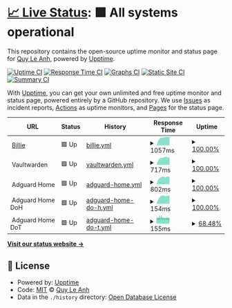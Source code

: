 # [📈 Live Status](https://quyleanh.github.io/upptime): <!--live status--> **🟩 All systems operational**

This repository contains the open-source uptime monitor and status page for [Quy Le Anh](https://quyleanh.github.io/upptime), powered by [Upptime](https://github.com/upptime/upptime).

[![Uptime CI](https://github.com/quyleanh/upptime/workflows/Uptime%20CI/badge.svg)](https://github.com/quyleanh/upptime/actions?query=workflow%3A%22Uptime+CI%22)
[![Response Time CI](https://github.com/quyleanh/upptime/workflows/Response%20Time%20CI/badge.svg)](https://github.com/quyleanh/upptime/actions?query=workflow%3A%22Response+Time+CI%22)
[![Graphs CI](https://github.com/quyleanh/upptime/workflows/Graphs%20CI/badge.svg)](https://github.com/quyleanh/upptime/actions?query=workflow%3A%22Graphs+CI%22)
[![Static Site CI](https://github.com/quyleanh/upptime/workflows/Static%20Site%20CI/badge.svg)](https://github.com/quyleanh/upptime/actions?query=workflow%3A%22Static+Site+CI%22)
[![Summary CI](https://github.com/quyleanh/upptime/workflows/Summary%20CI/badge.svg)](https://github.com/quyleanh/upptime/actions?query=workflow%3A%22Summary+CI%22)

With [Upptime](https://upptime.js.org), you can get your own unlimited and free uptime monitor and status page, powered entirely by a GitHub repository. We use [Issues](https://github.com/quyleanh/upptime/issues) as incident reports, [Actions](https://github.com/quyleanh/upptime/actions) as uptime monitors, and [Pages](https://quyleanh.github.io/upptime) for the status page.

<!--start: status pages-->
<!-- This summary is generated by Upptime (https://github.com/upptime/upptime) -->
<!-- Do not edit this manually, your changes will be overwritten -->
<!-- prettier-ignore -->
| URL | Status | History | Response Time | Uptime |
| --- | ------ | ------- | ------------- | ------ |
| <img alt="" src="https://icons.duckduckgo.com/ip3/imblien.com.ico" height="13"> [Billie](https://imblien.com) | 🟩 Up | [billie.yml](https://github.com/quyleanh/upptime/commits/HEAD/history/billie.yml) | <details><summary><img alt="Response time graph" src="./graphs/billie/response-time-week.png" height="20"> 1057ms</summary><br><a href="https://quyleanh.github.io/upptime/history/billie"><img alt="Response time 1076" src="https://img.shields.io/endpoint?url=https%3A%2F%2Fraw.githubusercontent.com%2Fquyleanh%2Fupptime%2FHEAD%2Fapi%2Fbillie%2Fresponse-time.json"></a><br><a href="https://quyleanh.github.io/upptime/history/billie"><img alt="24-hour response time 1159" src="https://img.shields.io/endpoint?url=https%3A%2F%2Fraw.githubusercontent.com%2Fquyleanh%2Fupptime%2FHEAD%2Fapi%2Fbillie%2Fresponse-time-day.json"></a><br><a href="https://quyleanh.github.io/upptime/history/billie"><img alt="7-day response time 1057" src="https://img.shields.io/endpoint?url=https%3A%2F%2Fraw.githubusercontent.com%2Fquyleanh%2Fupptime%2FHEAD%2Fapi%2Fbillie%2Fresponse-time-week.json"></a><br><a href="https://quyleanh.github.io/upptime/history/billie"><img alt="30-day response time 1437" src="https://img.shields.io/endpoint?url=https%3A%2F%2Fraw.githubusercontent.com%2Fquyleanh%2Fupptime%2FHEAD%2Fapi%2Fbillie%2Fresponse-time-month.json"></a><br><a href="https://quyleanh.github.io/upptime/history/billie"><img alt="1-year response time 1059" src="https://img.shields.io/endpoint?url=https%3A%2F%2Fraw.githubusercontent.com%2Fquyleanh%2Fupptime%2FHEAD%2Fapi%2Fbillie%2Fresponse-time-year.json"></a></details> | <details><summary><a href="https://quyleanh.github.io/upptime/history/billie">100.00%</a></summary><a href="https://quyleanh.github.io/upptime/history/billie"><img alt="All-time uptime 99.30%" src="https://img.shields.io/endpoint?url=https%3A%2F%2Fraw.githubusercontent.com%2Fquyleanh%2Fupptime%2FHEAD%2Fapi%2Fbillie%2Fuptime.json"></a><br><a href="https://quyleanh.github.io/upptime/history/billie"><img alt="24-hour uptime 100.00%" src="https://img.shields.io/endpoint?url=https%3A%2F%2Fraw.githubusercontent.com%2Fquyleanh%2Fupptime%2FHEAD%2Fapi%2Fbillie%2Fuptime-day.json"></a><br><a href="https://quyleanh.github.io/upptime/history/billie"><img alt="7-day uptime 100.00%" src="https://img.shields.io/endpoint?url=https%3A%2F%2Fraw.githubusercontent.com%2Fquyleanh%2Fupptime%2FHEAD%2Fapi%2Fbillie%2Fuptime-week.json"></a><br><a href="https://quyleanh.github.io/upptime/history/billie"><img alt="30-day uptime 100.00%" src="https://img.shields.io/endpoint?url=https%3A%2F%2Fraw.githubusercontent.com%2Fquyleanh%2Fupptime%2FHEAD%2Fapi%2Fbillie%2Fuptime-month.json"></a><br><a href="https://quyleanh.github.io/upptime/history/billie"><img alt="1-year uptime 100.00%" src="https://img.shields.io/endpoint?url=https%3A%2F%2Fraw.githubusercontent.com%2Fquyleanh%2Fupptime%2FHEAD%2Fapi%2Fbillie%2Fuptime-year.json"></a></details>
| <img alt="" src="https://icons.duckduckgo.com/ip3/null.ico" height="13"> Vaultwarden | 🟩 Up | [vaultwarden.yml](https://github.com/quyleanh/upptime/commits/HEAD/history/vaultwarden.yml) | <details><summary><img alt="Response time graph" src="./graphs/vaultwarden/response-time-week.png" height="20"> 717ms</summary><br><a href="https://quyleanh.github.io/upptime/history/vaultwarden"><img alt="Response time 722" src="https://img.shields.io/endpoint?url=https%3A%2F%2Fraw.githubusercontent.com%2Fquyleanh%2Fupptime%2FHEAD%2Fapi%2Fvaultwarden%2Fresponse-time.json"></a><br><a href="https://quyleanh.github.io/upptime/history/vaultwarden"><img alt="24-hour response time 736" src="https://img.shields.io/endpoint?url=https%3A%2F%2Fraw.githubusercontent.com%2Fquyleanh%2Fupptime%2FHEAD%2Fapi%2Fvaultwarden%2Fresponse-time-day.json"></a><br><a href="https://quyleanh.github.io/upptime/history/vaultwarden"><img alt="7-day response time 717" src="https://img.shields.io/endpoint?url=https%3A%2F%2Fraw.githubusercontent.com%2Fquyleanh%2Fupptime%2FHEAD%2Fapi%2Fvaultwarden%2Fresponse-time-week.json"></a><br><a href="https://quyleanh.github.io/upptime/history/vaultwarden"><img alt="30-day response time 668" src="https://img.shields.io/endpoint?url=https%3A%2F%2Fraw.githubusercontent.com%2Fquyleanh%2Fupptime%2FHEAD%2Fapi%2Fvaultwarden%2Fresponse-time-month.json"></a><br><a href="https://quyleanh.github.io/upptime/history/vaultwarden"><img alt="1-year response time 732" src="https://img.shields.io/endpoint?url=https%3A%2F%2Fraw.githubusercontent.com%2Fquyleanh%2Fupptime%2FHEAD%2Fapi%2Fvaultwarden%2Fresponse-time-year.json"></a></details> | <details><summary><a href="https://quyleanh.github.io/upptime/history/vaultwarden">100.00%</a></summary><a href="https://quyleanh.github.io/upptime/history/vaultwarden"><img alt="All-time uptime 99.96%" src="https://img.shields.io/endpoint?url=https%3A%2F%2Fraw.githubusercontent.com%2Fquyleanh%2Fupptime%2FHEAD%2Fapi%2Fvaultwarden%2Fuptime.json"></a><br><a href="https://quyleanh.github.io/upptime/history/vaultwarden"><img alt="24-hour uptime 100.00%" src="https://img.shields.io/endpoint?url=https%3A%2F%2Fraw.githubusercontent.com%2Fquyleanh%2Fupptime%2FHEAD%2Fapi%2Fvaultwarden%2Fuptime-day.json"></a><br><a href="https://quyleanh.github.io/upptime/history/vaultwarden"><img alt="7-day uptime 100.00%" src="https://img.shields.io/endpoint?url=https%3A%2F%2Fraw.githubusercontent.com%2Fquyleanh%2Fupptime%2FHEAD%2Fapi%2Fvaultwarden%2Fuptime-week.json"></a><br><a href="https://quyleanh.github.io/upptime/history/vaultwarden"><img alt="30-day uptime 100.00%" src="https://img.shields.io/endpoint?url=https%3A%2F%2Fraw.githubusercontent.com%2Fquyleanh%2Fupptime%2FHEAD%2Fapi%2Fvaultwarden%2Fuptime-month.json"></a><br><a href="https://quyleanh.github.io/upptime/history/vaultwarden"><img alt="1-year uptime 99.99%" src="https://img.shields.io/endpoint?url=https%3A%2F%2Fraw.githubusercontent.com%2Fquyleanh%2Fupptime%2FHEAD%2Fapi%2Fvaultwarden%2Fuptime-year.json"></a></details>
| <img alt="" src="https://icons.duckduckgo.com/ip3/null.ico" height="13"> Adguard Home | 🟩 Up | [adguard-home.yml](https://github.com/quyleanh/upptime/commits/HEAD/history/adguard-home.yml) | <details><summary><img alt="Response time graph" src="./graphs/adguard-home/response-time-week.png" height="20"> 802ms</summary><br><a href="https://quyleanh.github.io/upptime/history/adguard-home"><img alt="Response time 831" src="https://img.shields.io/endpoint?url=https%3A%2F%2Fraw.githubusercontent.com%2Fquyleanh%2Fupptime%2FHEAD%2Fapi%2Fadguard-home%2Fresponse-time.json"></a><br><a href="https://quyleanh.github.io/upptime/history/adguard-home"><img alt="24-hour response time 839" src="https://img.shields.io/endpoint?url=https%3A%2F%2Fraw.githubusercontent.com%2Fquyleanh%2Fupptime%2FHEAD%2Fapi%2Fadguard-home%2Fresponse-time-day.json"></a><br><a href="https://quyleanh.github.io/upptime/history/adguard-home"><img alt="7-day response time 802" src="https://img.shields.io/endpoint?url=https%3A%2F%2Fraw.githubusercontent.com%2Fquyleanh%2Fupptime%2FHEAD%2Fapi%2Fadguard-home%2Fresponse-time-week.json"></a><br><a href="https://quyleanh.github.io/upptime/history/adguard-home"><img alt="30-day response time 760" src="https://img.shields.io/endpoint?url=https%3A%2F%2Fraw.githubusercontent.com%2Fquyleanh%2Fupptime%2FHEAD%2Fapi%2Fadguard-home%2Fresponse-time-month.json"></a><br><a href="https://quyleanh.github.io/upptime/history/adguard-home"><img alt="1-year response time 808" src="https://img.shields.io/endpoint?url=https%3A%2F%2Fraw.githubusercontent.com%2Fquyleanh%2Fupptime%2FHEAD%2Fapi%2Fadguard-home%2Fresponse-time-year.json"></a></details> | <details><summary><a href="https://quyleanh.github.io/upptime/history/adguard-home">100.00%</a></summary><a href="https://quyleanh.github.io/upptime/history/adguard-home"><img alt="All-time uptime 81.92%" src="https://img.shields.io/endpoint?url=https%3A%2F%2Fraw.githubusercontent.com%2Fquyleanh%2Fupptime%2FHEAD%2Fapi%2Fadguard-home%2Fuptime.json"></a><br><a href="https://quyleanh.github.io/upptime/history/adguard-home"><img alt="24-hour uptime 100.00%" src="https://img.shields.io/endpoint?url=https%3A%2F%2Fraw.githubusercontent.com%2Fquyleanh%2Fupptime%2FHEAD%2Fapi%2Fadguard-home%2Fuptime-day.json"></a><br><a href="https://quyleanh.github.io/upptime/history/adguard-home"><img alt="7-day uptime 100.00%" src="https://img.shields.io/endpoint?url=https%3A%2F%2Fraw.githubusercontent.com%2Fquyleanh%2Fupptime%2FHEAD%2Fapi%2Fadguard-home%2Fuptime-week.json"></a><br><a href="https://quyleanh.github.io/upptime/history/adguard-home"><img alt="30-day uptime 100.00%" src="https://img.shields.io/endpoint?url=https%3A%2F%2Fraw.githubusercontent.com%2Fquyleanh%2Fupptime%2FHEAD%2Fapi%2Fadguard-home%2Fuptime-month.json"></a><br><a href="https://quyleanh.github.io/upptime/history/adguard-home"><img alt="1-year uptime 100.00%" src="https://img.shields.io/endpoint?url=https%3A%2F%2Fraw.githubusercontent.com%2Fquyleanh%2Fupptime%2FHEAD%2Fapi%2Fadguard-home%2Fuptime-year.json"></a></details>
| <img alt="" src="https://icons.duckduckgo.com/ip3/null.ico" height="13"> Adguard Home DoH | 🟩 Up | [adguard-home-do-h.yml](https://github.com/quyleanh/upptime/commits/HEAD/history/adguard-home-do-h.yml) | <details><summary><img alt="Response time graph" src="./graphs/adguard-home-do-h/response-time-week.png" height="20"> 154ms</summary><br><a href="https://quyleanh.github.io/upptime/history/adguard-home-do-h"><img alt="Response time 152" src="https://img.shields.io/endpoint?url=https%3A%2F%2Fraw.githubusercontent.com%2Fquyleanh%2Fupptime%2FHEAD%2Fapi%2Fadguard-home-do-h%2Fresponse-time.json"></a><br><a href="https://quyleanh.github.io/upptime/history/adguard-home-do-h"><img alt="24-hour response time 166" src="https://img.shields.io/endpoint?url=https%3A%2F%2Fraw.githubusercontent.com%2Fquyleanh%2Fupptime%2FHEAD%2Fapi%2Fadguard-home-do-h%2Fresponse-time-day.json"></a><br><a href="https://quyleanh.github.io/upptime/history/adguard-home-do-h"><img alt="7-day response time 154" src="https://img.shields.io/endpoint?url=https%3A%2F%2Fraw.githubusercontent.com%2Fquyleanh%2Fupptime%2FHEAD%2Fapi%2Fadguard-home-do-h%2Fresponse-time-week.json"></a><br><a href="https://quyleanh.github.io/upptime/history/adguard-home-do-h"><img alt="30-day response time 143" src="https://img.shields.io/endpoint?url=https%3A%2F%2Fraw.githubusercontent.com%2Fquyleanh%2Fupptime%2FHEAD%2Fapi%2Fadguard-home-do-h%2Fresponse-time-month.json"></a><br><a href="https://quyleanh.github.io/upptime/history/adguard-home-do-h"><img alt="1-year response time 152" src="https://img.shields.io/endpoint?url=https%3A%2F%2Fraw.githubusercontent.com%2Fquyleanh%2Fupptime%2FHEAD%2Fapi%2Fadguard-home-do-h%2Fresponse-time-year.json"></a></details> | <details><summary><a href="https://quyleanh.github.io/upptime/history/adguard-home-do-h">100.00%</a></summary><a href="https://quyleanh.github.io/upptime/history/adguard-home-do-h"><img alt="All-time uptime 99.99%" src="https://img.shields.io/endpoint?url=https%3A%2F%2Fraw.githubusercontent.com%2Fquyleanh%2Fupptime%2FHEAD%2Fapi%2Fadguard-home-do-h%2Fuptime.json"></a><br><a href="https://quyleanh.github.io/upptime/history/adguard-home-do-h"><img alt="24-hour uptime 100.00%" src="https://img.shields.io/endpoint?url=https%3A%2F%2Fraw.githubusercontent.com%2Fquyleanh%2Fupptime%2FHEAD%2Fapi%2Fadguard-home-do-h%2Fuptime-day.json"></a><br><a href="https://quyleanh.github.io/upptime/history/adguard-home-do-h"><img alt="7-day uptime 100.00%" src="https://img.shields.io/endpoint?url=https%3A%2F%2Fraw.githubusercontent.com%2Fquyleanh%2Fupptime%2FHEAD%2Fapi%2Fadguard-home-do-h%2Fuptime-week.json"></a><br><a href="https://quyleanh.github.io/upptime/history/adguard-home-do-h"><img alt="30-day uptime 100.00%" src="https://img.shields.io/endpoint?url=https%3A%2F%2Fraw.githubusercontent.com%2Fquyleanh%2Fupptime%2FHEAD%2Fapi%2Fadguard-home-do-h%2Fuptime-month.json"></a><br><a href="https://quyleanh.github.io/upptime/history/adguard-home-do-h"><img alt="1-year uptime 99.99%" src="https://img.shields.io/endpoint?url=https%3A%2F%2Fraw.githubusercontent.com%2Fquyleanh%2Fupptime%2FHEAD%2Fapi%2Fadguard-home-do-h%2Fuptime-year.json"></a></details>
| <img alt="" src="https://icons.duckduckgo.com/ip3/null.ico" height="13"> Adguard Home DoT | 🟩 Up | [adguard-home-do-t.yml](https://github.com/quyleanh/upptime/commits/HEAD/history/adguard-home-do-t.yml) | <details><summary><img alt="Response time graph" src="./graphs/adguard-home-do-t/response-time-week.png" height="20"> 155ms</summary><br><a href="https://quyleanh.github.io/upptime/history/adguard-home-do-t"><img alt="Response time 173" src="https://img.shields.io/endpoint?url=https%3A%2F%2Fraw.githubusercontent.com%2Fquyleanh%2Fupptime%2FHEAD%2Fapi%2Fadguard-home-do-t%2Fresponse-time.json"></a><br><a href="https://quyleanh.github.io/upptime/history/adguard-home-do-t"><img alt="24-hour response time 145" src="https://img.shields.io/endpoint?url=https%3A%2F%2Fraw.githubusercontent.com%2Fquyleanh%2Fupptime%2FHEAD%2Fapi%2Fadguard-home-do-t%2Fresponse-time-day.json"></a><br><a href="https://quyleanh.github.io/upptime/history/adguard-home-do-t"><img alt="7-day response time 155" src="https://img.shields.io/endpoint?url=https%3A%2F%2Fraw.githubusercontent.com%2Fquyleanh%2Fupptime%2FHEAD%2Fapi%2Fadguard-home-do-t%2Fresponse-time-week.json"></a><br><a href="https://quyleanh.github.io/upptime/history/adguard-home-do-t"><img alt="30-day response time 149" src="https://img.shields.io/endpoint?url=https%3A%2F%2Fraw.githubusercontent.com%2Fquyleanh%2Fupptime%2FHEAD%2Fapi%2Fadguard-home-do-t%2Fresponse-time-month.json"></a><br><a href="https://quyleanh.github.io/upptime/history/adguard-home-do-t"><img alt="1-year response time 173" src="https://img.shields.io/endpoint?url=https%3A%2F%2Fraw.githubusercontent.com%2Fquyleanh%2Fupptime%2FHEAD%2Fapi%2Fadguard-home-do-t%2Fresponse-time-year.json"></a></details> | <details><summary><a href="https://quyleanh.github.io/upptime/history/adguard-home-do-t">68.48%</a></summary><a href="https://quyleanh.github.io/upptime/history/adguard-home-do-t"><img alt="All-time uptime 97.80%" src="https://img.shields.io/endpoint?url=https%3A%2F%2Fraw.githubusercontent.com%2Fquyleanh%2Fupptime%2FHEAD%2Fapi%2Fadguard-home-do-t%2Fuptime.json"></a><br><a href="https://quyleanh.github.io/upptime/history/adguard-home-do-t"><img alt="24-hour uptime 50.07%" src="https://img.shields.io/endpoint?url=https%3A%2F%2Fraw.githubusercontent.com%2Fquyleanh%2Fupptime%2FHEAD%2Fapi%2Fadguard-home-do-t%2Fuptime-day.json"></a><br><a href="https://quyleanh.github.io/upptime/history/adguard-home-do-t"><img alt="7-day uptime 68.48%" src="https://img.shields.io/endpoint?url=https%3A%2F%2Fraw.githubusercontent.com%2Fquyleanh%2Fupptime%2FHEAD%2Fapi%2Fadguard-home-do-t%2Fuptime-week.json"></a><br><a href="https://quyleanh.github.io/upptime/history/adguard-home-do-t"><img alt="30-day uptime 92.75%" src="https://img.shields.io/endpoint?url=https%3A%2F%2Fraw.githubusercontent.com%2Fquyleanh%2Fupptime%2FHEAD%2Fapi%2Fadguard-home-do-t%2Fuptime-month.json"></a><br><a href="https://quyleanh.github.io/upptime/history/adguard-home-do-t"><img alt="1-year uptime 97.80%" src="https://img.shields.io/endpoint?url=https%3A%2F%2Fraw.githubusercontent.com%2Fquyleanh%2Fupptime%2FHEAD%2Fapi%2Fadguard-home-do-t%2Fuptime-year.json"></a></details>

<!--end: status pages-->

[**Visit our status website →**](https://quyleanh.github.io/upptime)

## 📄 License

- Powered by: [Upptime](https://github.com/upptime/upptime)
- Code: [MIT](./LICENSE) © [Quy Le Anh](https://quyleanh.github.io/upptime)
- Data in the `./history` directory: [Open Database License](https://opendatacommons.org/licenses/odbl/1-0/)
